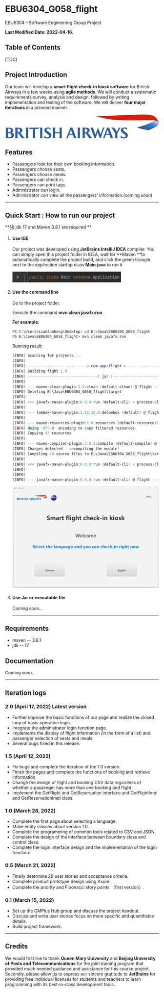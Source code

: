 # EBU6304_G058_flight


EBU6304 – Software Engineering Group Project

**Last Modified Date: 2022-04-16.**

## Table of Contents

[TOC]

## Project Introduction

Our team will develop a **smart flight check-in kiosk software** for British Airways in a few weeks using **agile methods**. We will conduct a systematic requirements survey, analysis and design, followed by writing implementation and testing of the software. We will deliver **four major iterations** in a planned manner.

<img src="src/main/resources/com/app/flight/ico/BritishAirwayLogo.png" alt="BritishAirwayLogo"  style="zoom:50%;" />



## Features

- Passengers look for their own booking information.
- Passengers choose seats.
- Passengers choose meals.
- Passengers can check in.
- Passengers can print tags.
- Administrator can login.
- Administrator can view all the passengers' information.(coming soon)



------



## Quick Start : How to run our project

**§§	jdk 17 and Maven 3.8.1 are required	**

1. #### **Use IDE**

   

   Our project was developed using **JetBrains IntelliJ IDEA** compiler. You can simply open this project folder in IDEA, wait for **Maven **to automatically complete the project build, and click the green triangle next to the application startup class **Main.java** to run it.

   <img src="src/main/resources/com/app/flight/image/startUp.png" alt="startUp" style="zoom:100%;" />

   

2. #### **Use the command line**

   

   Go to the project folder.

   Execute the command 	**mvn clean javafx:run**

   **For example:**

   ```powershell
   PS C:\Users\LianJunhong\Desktop> cd E:\Java\EBU6304_G058_flight
   PS E:\Java\EBU6304_G058_flight> mvn clean javafx:run
   ```

   Running result:

   ```powershell
   [INFO] Scanning for projects...
   [INFO]
   [INFO] ---------------------------< com.app:flight >---------------------------
   [INFO] Building fight 2.0
   [INFO] --------------------------------[ jar ]---------------------------------
   [INFO]
   [INFO] --- maven-clean-plugin:2.5:clean (default-clean) @ flight ---
   [INFO] Deleting E:\Java\EBU6304_G058_flight\target
   [INFO]
   [INFO] >>> javafx-maven-plugin:0.0.8:run (default-cli) > process-classes @ flight >>>
   [INFO]
   [INFO] --- lombok-maven-plugin:1.18.20.0:delombok (default) @ flight ---
   [INFO]
   [INFO] --- maven-resources-plugin:2.6:resources (default-resources) @ flight ---
   [INFO] Using 'UTF-8' encoding to copy filtered resources.
   [INFO] Copying 43 resources
   [INFO]
   [INFO] --- maven-compiler-plugin:3.8.1:compile (default-compile) @ flight ---
   [INFO] Changes detected - recompiling the module!
   [INFO] Compiling 40 source files to E:\Java\EBU6304_G058_flight\target\classes
   [INFO]
   [INFO] <<< javafx-maven-plugin:0.0.8:run (default-cli) < process-classes @ flight <<<
   [INFO]
   [INFO]
   [INFO] --- javafx-maven-plugin:0.0.8:run (default-cli) @ flight ---
   ```

   <img src="src/main/resources/com/app/flight/image/firstInterface.png" alt="firstInterface" style="zoom:50%;" />

   

3. #### **Use Jar or executable file**

   Coming soon…

   

   ------

   
## Requirements

- maven -- 3.8.1 
- jdk -- 17





## Documentation

   Coming soon…




------

   

## Iteration logs

  ### 2.0 (April 17, 2022) Latest version

- Further improve the basic functions of our page and realize the closed loop of basic operation logic.
- Integrate the administrator login function page.
- Implements the display of flight information (in the form of a list) and passenger selection of seats and meals.
- Several bugs fixed in this release.

 ### 1.5 (April 12, 2022)

- Fix bugs and complete the iteration of the 1.0 version.
- Finish the pages and complete the functions of booking and retrieve information.
- Change the design of flight and booking CSV data regardless of whether a passenger has more than one booking and flight.
- Implement the GetFlight and GetReservation interface and GetFlightImpl and GetReservationImpl class.

### 1.0 (March 28, 2022)

- Complete the first page about selecting a language.
- Make entity classes about version 1.0.
- Complete the programming of common tools related to CSV and JSON.
- Complete the design of the interface between boundary class and control class.
- Complete the login interface design and the implementation of the login function.

 ### 0.5 (March 21, 2022)

- Finally determine 28 user stories and acceptance criteria.
- Complete product prototype design using Axure.
- Complete the priority and  Fibonacci story points （first version）.

 ### 0.1 (March 15, 2022)

- Set up the QMPlus Hub group and discuss the project handout.
- Discuss and write user stories focus on more specific and quantifiable details.
- Build project framework.

   

   

------



## Credits

   We would first like to thank **Queen Mary University** and **Beijing University of Posts and Telecommunications** for the joint training program that provided much needed guidance and assistance for this course project.
   Secondly, please allow us to express our sincere gratitude to **JetBrains** for providing free individual licenses for students and teachers to learn programming with its best-in-class development tools.
